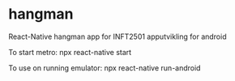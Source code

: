 # hangman
React-Native hangman app for INFT2501 apputvikling for android

To start metro:
npx react-native start 

To use on running emulator:
npx react-native run-android
